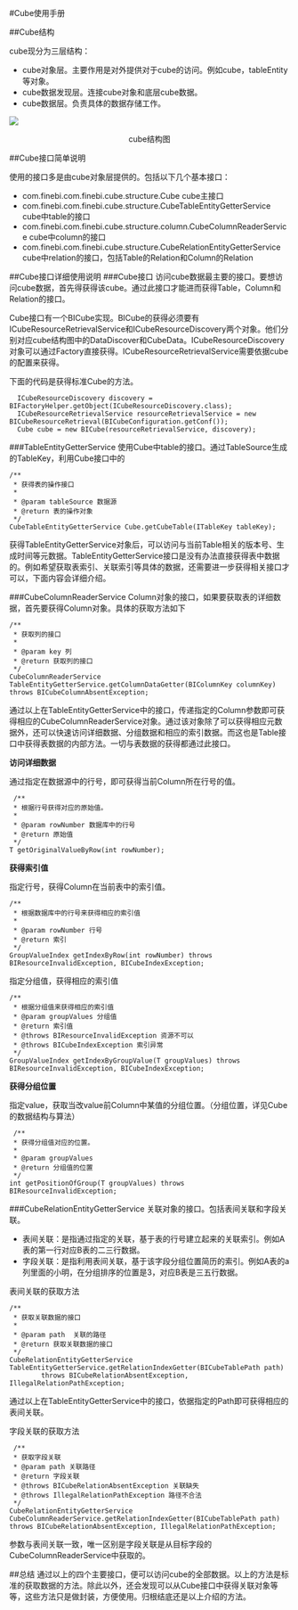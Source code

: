 #Cube使用手册

##Cube结构


cube现分为三层结构：

* cube对象层。主要作用是对外提供对于cube的访问。例如cube，tableEntity等对象。
* cube数据发现层。连接cube对象和底层cube数据。
* cube数据层。负责具体的数据存储工作。

![](http://7xrn7f.com1.z0.glb.clouddn.com/16-6-21/57869750.jpg)
<center>cube结构图</center>


##Cube接口简单说明

使用的接口多是由cube对象层提供的。包括以下几个基本接口：

* com.finebi.com.finebi.cube.structure.Cube cube主接口
* com.finebi.com.finebi.cube.structure.CubeTableEntityGetterService cube中table的接口
* com.finebi.com.finebi.cube.structure.column.CubeColumnReaderService cube中column的接口
* com.finebi.com.finebi.cube.structure.CubeRelationEntityGetterService cube中relation的接口，包括Table的Relation和Column的Relation


##Cube接口详细使用说明
###Cube接口
访问cube数据最主要的接口。要想访问cube数据，首先得获得该cube。通过此接口才能进而获得Table，Column和Relation的接口。

Cube接口有一个BICube实现。BICube的获得必须要有ICubeResourceRetrievalService和ICubeResourceDiscovery两个对象。他们分别对应cube结构图中的DataDiscover和CubeData。ICubeResourceDiscovery对象可以通过Factory直接获得。ICubeResourceRetrievalService需要依据cube的配置来获得。

下面的代码是获得标准Cube的方法。

	  ICubeResourceDiscovery discovery = BIFactoryHelper.getObject(ICubeResourceDiscovery.class);
      ICubeResourceRetrievalService resourceRetrievalService = new BICubeResourceRetrieval(BICubeConfiguration.getConf());
      Cube cube = new BICube(resourceRetrievalService, discovery);


###TableEntityGetterService 
使用Cube中table的接口。通过TableSource生成的TableKey，利用Cube接口中的

	/**
     * 获得表的操作接口
     *
     * @param tableSource 数据源
     * @return 表的操作对象
     */
    CubeTableEntityGetterService Cube.getCubeTable(ITableKey tableKey);

获得TableEntityGetterService对象后，可以访问与当前Table相关的版本号、生成时间等元数据。TableEntityGetterService接口是没有办法直接获得表中数据的。例如希望获取表索引、关联索引等具体的数据，还需要进一步获得相关接口才可以，下面内容会详细介绍。

###CubeColumnReaderService
Column对象的接口，如果要获取表的详细数据，首先要获得Column对象。具体的获取方法如下

	
    /**
     * 获取列的接口
     *
     * @param key 列
     * @return 获取列的接口
     */
    CubeColumnReaderService TableEntityGetterService.getColumnDataGetter(BIColumnKey columnKey) throws BICubeColumnAbsentException;

通过以上在TableEntityGetterService中的接口，传递指定的Column参数即可获得相应的CubeColumnReaderService对象。通过该对象除了可以获得相应元数据外，还可以快速访问详细数据、分组数据和相应的索引数据。而这也是Table接口中获得表数据的内部方法。一切与表数据的获得都通过此接口。

**访问详细数据**

通过指定在数据源中的行号，即可获得当前Column所在行号的值。


	 /**
     * 根据行号获得对应的原始值。
     *
     * @param rowNumber 数据库中的行号
     * @return 原始值
     */
    T getOriginalValueByRow(int rowNumber);
  
**获得索引值**

指定行号，获得Column在当前表中的索引值。

	/**
     * 根据数据库中的行号来获得相应的索引值
     *
     * @param rowNumber 行号
     * @return 索引
     */
    GroupValueIndex getIndexByRow(int rowNumber) throws BIResourceInvalidException, BICubeIndexException;

指定分组值，获得相应的索引值

	/**
     * 根据分组值来获得相应的索引值
     * @param groupValues 分组值
     * @return 索引值
     * @throws BIResourceInvalidException 资源不可以
     * @throws BICubeIndexException 索引异常
     */
    GroupValueIndex getIndexByGroupValue(T groupValues) throws BIResourceInvalidException, BICubeIndexException;


**获得分组位置**

指定value，获取当改value前Column中某值的分组位置。（分组位置，详见Cube的数据结构与算法）

	 /**
     * 获得分组值对应的位置。
     *
     * @param groupValues
     * @return 分组值的位置
     */
    int getPositionOfGroup(T groupValues) throws BIResourceInvalidException;

###CubeRelationEntityGetterService
关联对象的接口。包括表间关联和字段关联。

* 表间关联：是指通过指定的关联，基于表的行号建立起来的关联索引。例如A表的第一行对应B表的二三行数据。
* 字段关联：是指利用表间关联，基于该字段分组位置简历的索引。例如A表的a列里面的小明，在分组排序的位置是3，对应B表是三五行数据。

表间关联的获取方法

	/**
     * 获取关联数据的接口
     *
     * @param path  关联的路径
     * @return 获取关联数据的接口
     */
    CubeRelationEntityGetterService TableEntityGetterService.getRelationIndexGetter(BICubeTablePath path)
            throws BICubeRelationAbsentException,  IllegalRelationPathException;

通过以上在TableEntityGetterService中的接口，依据指定的Path即可获得相应的表间关联。

字段关联的获取方法

	 /**
     * 获取字段关联
     * @param path 关联路径
     * @return 字段关联
     * @throws BICubeRelationAbsentException 关联缺失
     * @throws IllegalRelationPathException 路径不合法
     */
    CubeRelationEntityGetterService CubeColumnReaderService.getRelationIndexGetter(BICubeTablePath path) throws BICubeRelationAbsentException, IllegalRelationPathException;


参数与表间关联一致，唯一区别是字段关联是从目标字段的CubeColumnReaderService中获取的。

##总结
通过以上的四个主要接口，便可以访问cube的全部数据。以上的方法是标准的获取数据的方法。除此以外，还会发现可以从Cube接口中获得关联对象等等，这些方法只是做封装，方便使用。归根结底还是以上介绍的方法。